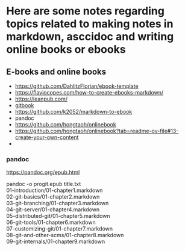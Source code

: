 # Here are some notes regarding topics related to making notes in markdown, asccidoc and writing online books or ebooks

## E-books and online books

* https://github.com/DahlitzFlorian/ebook-template
* https://flaviocopes.com/how-to-create-ebooks-markdown/
* https://leanpub.com/
* [gitbook](https://app.gitbook.com/)
* https://github.com/k2052/markdown-to-ebook
* pandoc 
* https://github.com/hongtaoh/onlinebook
* https://github.com/hongtaoh/onlinebook?tab=readme-ov-file#13-create-your-own-content
* 

### pandoc

https://pandoc.org/epub.html

pandoc -o progit.epub title.txt \
  01-introduction/01-chapter1.markdown \
  02-git-basics/01-chapter2.markdown \
  03-git-branching/01-chapter3.markdown \
  04-git-server/01-chapter4.markdown \
  05-distributed-git/01-chapter5.markdown \
  06-git-tools/01-chapter6.markdown \
  07-customizing-git/01-chapter7.markdown \
  08-git-and-other-scms/01-chapter8.markdown \
  09-git-internals/01-chapter9.markdown


